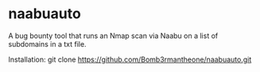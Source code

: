 # naabuauto
 A bug bounty tool that runs an Nmap scan via Naabu on a list of subdomains in a txt file.

Installation:
git clone https://github.com/Bomb3rmantheone/naabuauto.git

